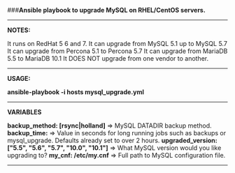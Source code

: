 ###<strong>Ansible playbook to upgrade MySQL on RHEL/CentOS servers.</strong>
***
<strong>NOTES:</strong>

It runs on RedHat 5 6 and 7.
It can upgrade from MySQL 5.1 up to MySQL 5.7
It can upgrade from Percona 5.1 to Percona 5.7
It can upgrade from MariaDB 5.5 to MariaDB 10.1
It DOES NOT upgrade from one vendor to another.

***
<strong>USAGE:</strong> <br />

**ansible-playbook -i hosts mysql_upgrade.yml**

***


<strong>VARIABLES</strong>


**backup_method: [rsync|holland]** => MySQL DATADIR backup method.
**backup_time:** => Value in seconds for long running jobs such as backups or mysql_upgrade. Defaults already set to over 2 hours.
**upgraded_version: ["5.5", "5.6", "5.7", "10.0", "10.1"]** => What MySQL version would you like upgrading to?
**my_cnf: /etc/my.cnf** => Full path to MySQL configuration file.

***